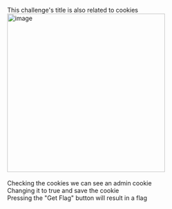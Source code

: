 This challenge's title is also related to cookies
<br><img width="365" alt="image" src="https://user-images.githubusercontent.com/79892065/158319543-0ce6b9ba-c1df-47a9-a444-b526cf054255.png"><br>
<br>Checking the cookies we can see an admin cookie
<br>Changing it to true and save the cookie
<br>Pressing the "Get Flag" button will result in a flag
